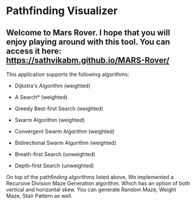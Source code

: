  # **Pathfinding Visualizer**

## Welcome to **Mars Rover**. I hope that you will enjoy playing around with this tool. You can access it here: https://sathvikabm.github.io/MARS-Rover/

This application supports the following algorithms:

- Dijkstra's Algorithm (weighted)

-  A Search* (weighted)

- Greedy Best-first Search (weighted)

- Swarm Algorithm (weighted)

- Convergent Swarm Algorithm (weighted)

- Bidirectional Swarm Algorithm (weighted)

- Breath-first Search (unweighted)

- Depth-first Search (unweighted)

On top of the pathfinding algorithms listed above, We implemented a Recursive Division Maze Generation algorithm. Which has an option of both vertical and horizontal skew. You can generate Random Maze, Weight Maze, Stair Pattern as well.
